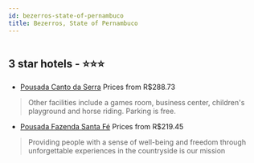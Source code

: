 ```yaml
---
id: bezerros-state-of-pernambuco
title: Bezerros, State of Pernambuco
---
```


<center><img src="https://static.hotelurbano.com/reservas/prod0/11/11687/5cb62e869abcc_pousada-canto-da-serra.png" alt="" /></center>


##  3 star hotels - ⭐️⭐️⭐️

-    [Pousada Canto da Serra](https://us.hurb.com/hotels/bezerros/pousada-canto-da-serra-11687?cmp=18055) Prices from R$288.73
   > Other facilities include a games room, business center, children's playground and horse riding. Parking is free.
-    [Pousada Fazenda Santa Fé](https://us.hurb.com/hotels/bezerros/pousada-fazenda-santa-fe-7696?cmp=18055) Prices from R$219.45
   > Providing people with a sense of well-being and freedom through unforgettable experiences in the countryside is our mission
